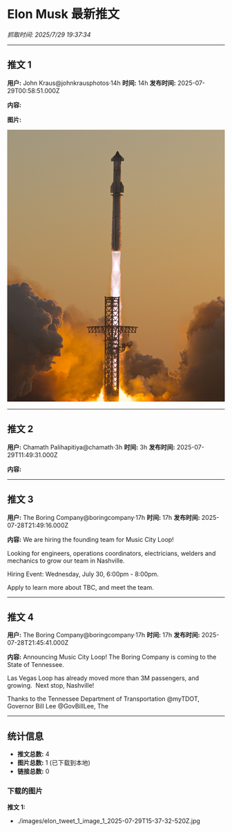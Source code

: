 # Elon Musk 最新推文

*抓取时间: 2025/7/29 19:37:34*

---

## 推文 1

**用户:** John Kraus@johnkrausphotos·14h
**时间:** 14h
**发布时间:** 2025-07-29T00:58:51.000Z

**内容:**


**图片:**

![Image](./images/elon_tweet_1_image_1_2025-07-29T15-37-32-520Z.jpg)

---

## 推文 2

**用户:** Chamath Palihapitiya@chamath·3h
**时间:** 3h
**发布时间:** 2025-07-29T11:49:31.000Z

**内容:**


---

## 推文 3

**用户:** The Boring Company@boringcompany·17h
**时间:** 17h
**发布时间:** 2025-07-28T21:49:16.000Z

**内容:**
We are hiring the founding team for Music City Loop!

Looking for engineers, operations coordinators, electricians, welders and mechanics to grow our team in Nashville.

Hiring Event: 
Wednesday, July 30, 6:00pm - 8:00pm.

Apply to learn more about TBC, and meet the team.

---

## 推文 4

**用户:** The Boring Company@boringcompany·17h
**时间:** 17h
**发布时间:** 2025-07-28T21:45:41.000Z

**内容:**
Announcing Music City Loop!  The Boring Company is coming to the State of Tennessee. 

Las Vegas Loop has already moved more than 3M passengers, and growing.  Next stop, Nashville!

Thanks to the Tennessee Department of Transportation @myTDOT, Governor Bill Lee @GovBillLee, The

---

## 统计信息

- **推文总数:** 4
- **图片总数:** 1 (已下载到本地)
- **链接总数:** 0

### 下载的图片

**推文 1:**
- ./images/elon_tweet_1_image_1_2025-07-29T15-37-32-520Z.jpg

